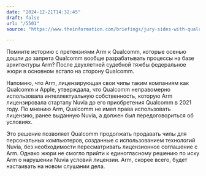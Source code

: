 ```yaml
---
date: "2024-12-21T14:32:45"
draft: false
url: "/5501"
source: "https://www.theinformation.com/briefings/jury-sides-with-qualcomm-in-dispute-with-arm-holdings?rc=ukjmk2"

---
```


Помните историю с претензиями Arm к Qualcomm, которые осенью дошли до запрета Qualcomm вообще разрабатывать процессы на базе архитектуры Arm? После двухлетней судебной тяжбы федеральное жюри в основном встало на сторону Qualcomm. 

Напомню, что Arm, лицензирующая свои чипы таким компаниям как Qualcomm и Apple, утверждала, что Qualcomm неправомерно использовала интеллектуальную собственность, которую Arm лицензировала стартапу Nuvia до его приобретения Qualcomm в 2021 году. По мнению Arm, Qualcomm не имел права использовать лицензию, ранее выданную Nuvia, а должен был передоговориться об условиях.

Это решение позволяет Qualcomm продолжать продавать чипы для персональных компьютеров, созданные с использованием технологий Nuvia, без необходимости пересматривать лицензионное соглашение с Arm. Однако жюри не смогло прийти к единогласному решению по иску Arm о нарушении Nuvia условий лицензии. Arm, скорее всего, будет настаивать на новом слушании дела.
